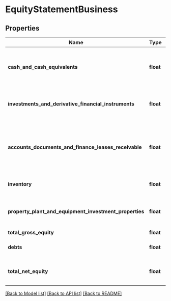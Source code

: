 # EquityStatementBusiness

## Properties
Name | Type | Description | Notes
------------ | ------------- | ------------- | -------------
**cash_and_cash_equivalents** | **float** | Total cash (or cash equivalents) that the business currently holds at the end of the fiscal year. | 
**investments_and_derivative_financial_instruments** | **float** | Total value of all investments, stocks, or similar, that the company has. | 
**accounts_documents_and_finance_leases_receivable** | **float** | Total of all payments the company expects to receive (for example, from partial invoices that have not been paid yet). | 
**inventory** | **float** | Total financial value of the company&#x27;s sellable inventory. | 
**property_plant_and_equipment_investment_properties** | **float** | Total value of real estate, plant infrastructure, or equipment that has been purchased. | 
**total_gross_equity** | **float** | Total gross equity. | 
**debts** | **float** | Total debts that the company currently has. | 
**total_net_equity** | **float** | The total net equity of the company (&#x60;total_gross_equity&#x60; - &#x60;debts&#x60;). | 

[[Back to Model list]](../../README.md#documentation-for-models) [[Back to API list]](../../README.md#documentation-for-api-endpoints) [[Back to README]](../../README.md)

